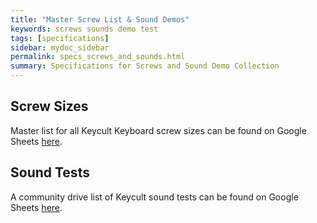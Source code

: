 ```yaml
---
title: "Master Screw List & Sound Demos"
keywords: screws sounds demo test
tags: [specifications]
sidebar: mydoc_sidebar
permalink: specs_screws_and_sounds.html
summary: Specifications for Screws and Sound Demo Collection
---
```


## Screw Sizes

Master list for all Keycult Keyboard screw sizes can be found on Google Sheets [here](https://docs.google.com/spreadsheets/d/1tgXhPeQ_tqhAteQD2QoLbDey6k4PH0UQvaj127xx6kE/edit#gid=0).

## Sound Tests

A community drive list of Keycult sound tests can be found on Google Sheets [here](https://docs.google.com/spreadsheets/d/1W05Um-6QkimrJnWbXXx35PTlbP9_FNA_c-h_VH71U-c/edit#gid=0).

